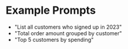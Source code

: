 # Example Prompts

- "List all customers who signed up in 2023"
- "Total order amount grouped by customer"
- "Top 5 customers by spending"
